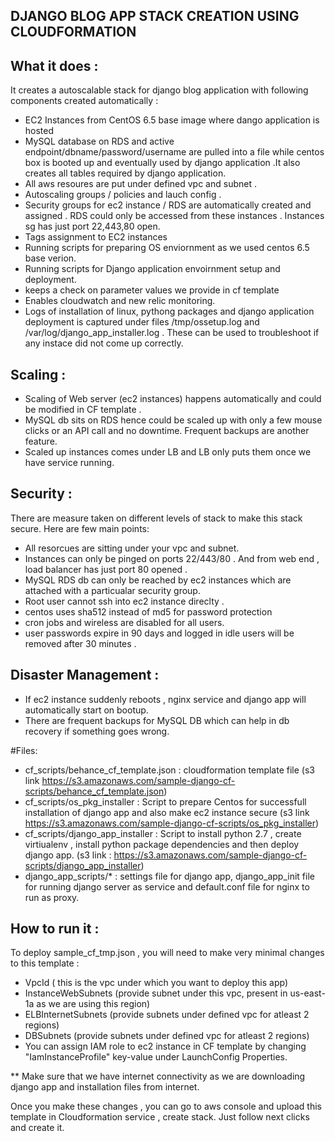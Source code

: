 ## DJANGO BLOG APP STACK CREATION USING CLOUDFORMATION
## What it does :
It creates a autoscalable stack for django blog application with following components created automatically :
- EC2 Instances from CentOS 6.5 base image where dango application is hosted 
- MySQL database on RDS and active endpoint/dbname/password/username are pulled into a file while centos box is booted up and eventually used by django application .It also creates all tables required by django application.
- All aws resoures are put under defined vpc and subnet .
- Autoscaling groups / policies and lauch config .
- Security groups for ec2 instance / RDS are automatically created and assigned . RDS could only be accessed from these instances . Instances sg has just port 22,443,80 open.
- Tags assignment to EC2 instances
- Running scripts for preparing OS enviornment as we used centos 6.5 base verion.
- Running scripts for Django application envoirnment setup and deployment.
- keeps a check on parameter values we provide in cf template
- Enables cloudwatch and new relic monitoring.
- Logs of installation of linux, pythong packages and django application deployment is captured under files /tmp/ossetup.log and /var/log/django_app_installer.log . These can be used to troubleshoot if any instace did not come up correctly. 

## Scaling :
- Scaling of Web server (ec2 instances) happens automatically and could be modified in CF template .
- MySQL db sits on RDS hence could be scaled up with only a few mouse clicks or an API call and no downtime. Frequent backups are another feature.
- Scaled up instances comes under LB and LB only puts them once we have service running.

## Security :
There are measure taken on different levels of stack to make this stack secure. Here are few main points:
- All resorcues are sitting under your vpc and subnet.
- Instances can only be pinged on ports 22/443/80 . And from web end , load balancer has just port 80 opened .
- MySQL RDS db can only be reached by ec2 instances which are attached with a particualar security group.
- Root user cannot ssh into ec2 instance direclty .
- centos uses sha512 instead of md5 for password protection
- cron jobs and wireless are disabled for all users.
- user passwords expire in 90 days and logged in idle users will be removed after 30 minutes .

## Disaster Management :
- If ec2 instance suddenly reboots , nginx service and django app will automatically start on bootup.
- There are frequent backups for MySQL DB which can help in db recovery if something goes wrong.

#Files:
- cf_scripts/behance_cf_template.json : cloudformation template file (s3 link https://s3.amazonaws.com/sample-django-cf-scripts/behance_cf_template.json)
- cf_scripts/os_pkg_installer : Script to prepare Centos for successfull installation of django app and also make ec2 instance secure (s3 link https://s3.amazonaws.com/sample-django-cf-scripts/os_pkg_installer)
- cf_scripts/django_app_installer : Script to install python 2.7 , create virtiualenv , install python package dependencies and then deploy django app. (s3 link : https://s3.amazonaws.com/sample-django-cf-scripts/django_app_installer)
- django_app_scripts/* : settings file for django app, django_app_init file for running django server as service and default.conf file for nginx to run as proxy.

## How to run it :
To deploy sample_cf_tmp.json , you will need to make very minimal changes to this template :
- VpcId ( this is the vpc under which you want to deploy this app)
- InstanceWebSubnets (provide subnet under this vpc, present in us-east-1a as we are using this region)
- ELBInternetSubnets (provide subnets under defined vpc for atleast 2 regions)
- DBSubnets (provide subnets under defined vpc for atleast 2 regions)
- You can assign IAM role to ec2 instance in CF template by changing "IamInstanceProfile" key-value under LaunchConfig Properties. 

** Make sure that we have internet connectivity as we are downloading django app and installation files from internet.
 
Once you make these changes , you can go to aws console and upload this template in Cloudformation service , create stack. Just follow next clicks and create it.

